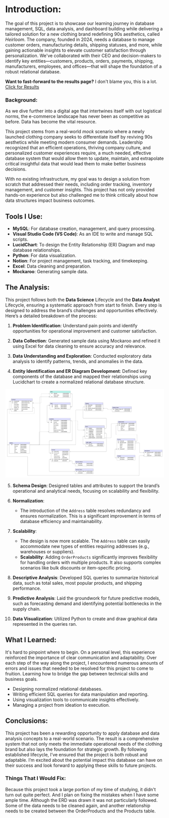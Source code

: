 # Introduction:
The goal of this project is to showcase our learning journey in database management, SQL, data analysis, and dashboard building while delivering a tailored solution for a new clothing brand redefining 90s aesthetics, called *Heirloom*. The company, founded in 2024, needs a database to manage customer orders, manufacturing details, shipping statuses, and more, while gaining actionable insights to elevate customer satisfaction through personalization. We've collaborated with their CEO and decision-makers to identify key entities—customers, products, orders, payments, shipping, manufacturers, employees, and offices—that will shape the foundation of a robust relational database. 

**Want to fast-forward to the results page?** I don't blame you, this is a lot. [Click for Results](/Analysis/)

### Background:
As we dive further into a digital age that intertwines itself with out logistical norms, the e-commerce landscape has never been as competitive as before. Data has become the vital resource. 

This project stems from a real-world *mock* scenario where a newly launched clothing company seeks to differentiate itself by reviving 90s aesthetics while meeting modern consumer demands. Leadership recognized that an efficient operations, thriving company culture, and personalized customer experiences require, a much needed, effective database system that would allow them to update, maintain, and extrapolate critical insightful data that would lead them to make better business decisions.

With no existing infrastructure, my goal was to design a solution from scratch that addressed their needs, including order tracking, inventory management, and customer insights. This project has not only provided hands-on experience but also challenged me to think critically about how data structures impact business outcomes.


## Tools I Use:
- **MySQL**: For database creation, management, and query processing.
- **Visual Studio Code (VS Code)**: As an IDE to write and manage SQL scripts.
- **LucidChart**: To design the Entity Relationship (ER) Diagram and map database relationships.
- **Python**: For data visualization.
- **Notion**: For project management, task tracking, and timekeeping.
- **Excel**: Data cleaning and preparation.
- **Mockaroo**: Generating sample data.

## The Analysis:
This project follows both the **Data Science** Lifecycle and the **Data Analyst** Lifecycle, ensuring a systematic approach from start to finish. Every step is designed to address the brand’s challenges and opportunities effectively. Here’s a detailed breakdown of the process:

1. **Problem Identification**: Understand pain points and identify opportunities for operational improvement and customer satisfaction.

2. **Data Collection**: Generated sample data using Mockaroo and refined it using Excel for data cleaning to ensure accuracy and relevance.

3. **Data Understanding and Exploration**: Conducted exploratory data analysis to identify patterns, trends, and anomalies in the data.

4. **Entity Identification and ER Diagram Development**: Defined key components of the database and mapped their relationships using Lucidchart to create a normalized relational database structure.

![Entity Relationship Diagram](assets/E_Commerce_ERD.jpeg)

5. **Schema Design**: Designed tables and attributes to support the brand’s operational and analytical needs, focusing on scalability and flexibility.

17. **Normalization**:
    - The introduction of the `Address` table resolves redundancy and ensures normalization. This is a significant improvement in terms of database efficiency and maintainability.
18. **Scalability**:
    - The design is now more scalable. The `Address` table can easily accommodate new types of entities requiring addresses (e.g., warehouses or suppliers).
    - **Scalability**: Adding `OrderProducts` significantly improves flexibility for handling orders with multiple products. It also supports complex scenarios like bulk discounts or item-specific pricing.

6. **Descriptive Analysis**: Developed SQL queries to summarize historical data, such as total sales, most popular products, and shipping performance.

7. **Predictive Analysis**: Laid the groundwork for future predictive models, such as forecasting demand and identifying potential bottlenecks in the supply chain.

8. **Data Visualization**: Utilized Python to create and draw graphical data represented in the queries ran.


## What I Learned:
It's hard to pinpoint where to begin. On a personal level, this experience reinforced the importance of clear communication and adaptability. Over each step of the way along the project, I encountered numerous amounts of errors and issues that needed to be resolved for this project to come to fruition. Learning how to bridge the gap between technical skills and business goals.
- Designing normalized relational databases.
- Writing efficient SQL queries for data manipulation and reporting.
- Using visualization tools to communicate insights effectively.
- Managing a project from ideation to execution.

## Conclusions:
This project has been a rewarding opportunity to apply database and data analysis concepts to a real-world scenario. The result is a comprehensive system that not only meets the immediate operational needs of the clothing brand but also lays the foundation for strategic growth. By following established lifecycle, I’ve ensured that the project is both robust and adaptable. I’m excited about the potential impact this database can have on their success and look forward to applying these skills to future projects.

### Things That I Would Fix:
Because this project took a large portion of my time of studying, it didn't turn out quite perfect. And I plan on fixing the mistakes when I have some ample time. Although the ERD was drawn it was not particularly followed. Some of the data needs to be cleaned again, and another relationship needs to be created between the OrderProducts and the Products table. 